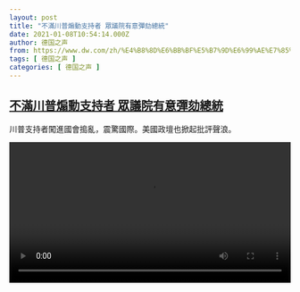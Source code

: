 ```yaml
---
layout: post
title: "不滿川普煽動支持者 眾議院有意彈劾總統"
date: 2021-01-08T10:54:14.000Z
author: 德国之声
from: https://www.dw.com/zh/%E4%B8%8D%E6%BB%BF%E5%B7%9D%E6%99%AE%E7%85%BD%E5%8B%95%E6%94%AF%E6%8C%81%E8%80%85%20%E7%9C%BE%E8%AD%B0%E9%99%A2%E6%9C%89%E6%84%8F%E5%BD%88%E5%8A%BE%E7%B8%BD%E7%B5%B1/a-56169365
tags: [ 德国之声 ]
categories: [ 德国之声 ]
---
```

<!--1610103254000-->
[不滿川普煽動支持者 眾議院有意彈劾總統](https://www.dw.com/zh/%E4%B8%8D%E6%BB%BF%E5%B7%9D%E6%99%AE%E7%85%BD%E5%8B%95%E6%94%AF%E6%8C%81%E8%80%85%20%E7%9C%BE%E8%AD%B0%E9%99%A2%E6%9C%89%E6%84%8F%E5%BD%88%E5%8A%BE%E7%B8%BD%E7%B5%B1/a-56169365)
------

<div>
<p>川普支持者闖進國會搗亂，震驚國際。美國政壇也掀起批評聲浪。</small></p><video src="https://tvdownloaddw-a.akamaihd.net/dwtv_video/flv/vdt_zh/2021/bchi210108_001_pelosi-6_sd_sor.mp4" controls style="width:100%"></video>
</div>
